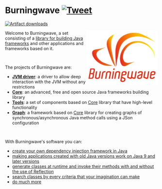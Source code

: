 # Burningwave [![Tweet](https://img.shields.io/twitter/url/http/shields.io.svg?style=social)](https://twitter.com/intent/tweet?text=%40burningwave_sw%20A%20set%20consisting%20of%20a%20%23Java%20frameworks%20building%20library%20and%20other%20applications%20and%20frameworks%20based%20on%20it&url=https://burningwave.github.io/)

[![Artifact downloads](https://burningwave.herokuapp.com/miscellaneous-services/stats/total-downloads-badge?format=svgggggggggggg)](https://www.burningwave.org/artifact-downloads/?show-monthly-trend-chart=false)

<a href="https://www.burningwave.org">
<img src="https://raw.githubusercontent.com/burningwave/burningwave.github.io/main/logo.png" alt="logo.png" height="180px" align="right"/>
</a>

Welcome to Burningwave, a set consisting of a [library for building Java frameworks](https://burningwave.github.io/core/) and other applications and frameworks based on it.

<br/>

The projects of Burningwave are:
* [**JVM driver**](https://burningwave.github.io/jvm-driver/): a driver to allow deep interaction with the JVM without any restrictions
* [**Core**](https://burningwave.github.io/core/): an advanced, free and open source Java frameworks building library
* [**Tools**](https://burningwave.github.io/tools/): a set of components based on [Core](https://burningwave.github.io/core/) library that have high-level functionality
* [**Graph**](https://burningwave.github.io/graph/): a framework based on [Core](https://burningwave.github.io/core/) library for creating graphs of synchronous/asynchronous Java method calls using a JSon configuration

<br/>

With Burningwave's software you can:
* [create your own dependency injection framework in Java](https://dev.to/bw_software/how-to-create-your-own-dependency-injection-framework-o2l)
* [making applications created with old Java versions work on Java 9 and later versions](https://dev.to/bw_software/making-applications-created-with-old-java-versions-work-on-java-9-and-later-versions-19ld)
* [generate classes at runtime and invoke their methods with and without the use of Reflection](https://dev.to/bw_software/generating-classes-at-runtime-and-invoking-their-methods-with-and-without-the-use-of-reflection-in-java-41e3)
* [search classes by every criteria that your imagination can make](https://dev.to/bw_software/how-to-scan-the-classpath-in-java-fk8)
* [do much more](https://dev.to/bw_software/series/10197)
